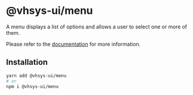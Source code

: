 # @vhsys-ui/menu

A menu displays a list of options and allows a user to select one or more of them.

Please refer to the [documentation](https://vhsys.com.br/docs/components/menu) for more information.

## Installation

```sh
yarn add @vhsys-ui/menu
# or
npm i @vhsys-ui/menu
```
